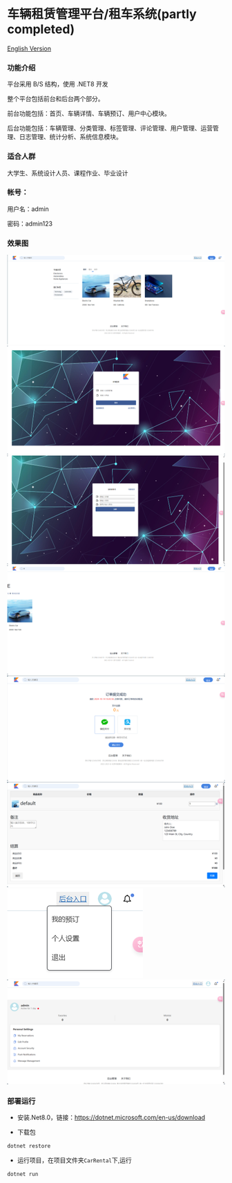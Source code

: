 # 车辆租赁管理平台/租车系统(partly completed)
[English Version](README.md)
### 功能介绍
平台采用 B/S 结构，使用 .NET8 开发


整个平台包括前台和后台两个部分。

前台功能包括：首页、车辆详情、车辆预订、用户中心模块。

后台功能包括：车辆管理、分类管理、标签管理、评论管理、用户管理、运营管理、日志管理、统计分析、系统信息模块。

### 适合人群
大学生、系统设计人员、课程作业、毕业设计

### 帐号：
用户名：admin

密码：admin123

### 效果图
![Image description](README/1.png)
![Image description](README/2.png)
![Image description](README/3.png)
![Image description](README/4.png)
![Image description](README/5.png)
![Image description](README/6.png)
![Image description](README/7.png)
![Image description](README/8.png)
### 部署运行

- 安装.Net8.0，链接：https://dotnet.microsoft.com/en-us/download

- 下载包
```cs
dotnet restore
```

- 运行项目，在项目文件夹`CarRental`下,运行
```cs
dotnet run
```


